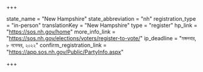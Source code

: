 +++

state_name = "New Hampshire"
state_abbreviation = "nh"
registration_type = "in-person"
translationKey = "New Hampshire"
type = "register"
hp_link = "https://sos.nh.gov/home"
more_info_link = "https://sos.nh.gov/elections/voters/register-to-vote/"
ip_deadline = "মঙ্গলবার, ৮ নভেম্বর, ২০২২"
confirm_registration_link = "https://app.sos.nh.gov/Public/PartyInfo.aspx"

+++